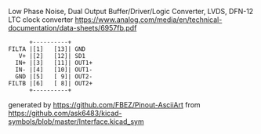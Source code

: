Low Phase Noise, Dual Output Buffer/Driver/Logic Converter, LVDS, DFN-12
LTC clock converter
https://www.analog.com/media/en/technical-documentation/data-sheets/6957fb.pdf


	      +----------+
	FILTA |[1]   [13]| GND
	   V+ |[2]   [12]| SD1
	  IN+ |[3]   [11]| OUT1+
	  IN- |[4]   [10]| OUT1-
	  GND |[5]   [ 9]| OUT2-
	FILTB |[6]   [ 8]| OUT2+
	      +----------+


generated by https://github.com/FBEZ/Pinout-AsciiArt from https://github.com/ask6483/kicad-symbols/blob/master/Interface.kicad_sym